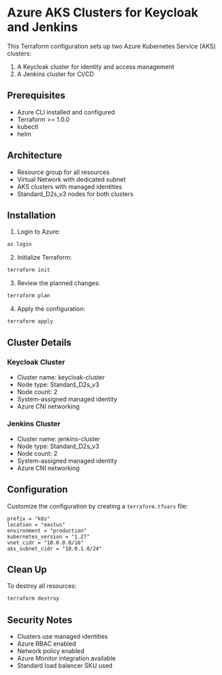 # Azure AKS Clusters for Keycloak and Jenkins

This Terraform configuration sets up two Azure Kubernetes Service (AKS) clusters:
1. A Keycloak cluster for identity and access management
2. A Jenkins cluster for CI/CD

## Prerequisites

- Azure CLI installed and configured
- Terraform >= 1.0.0
- kubectl
- helm

## Architecture

- Resource group for all resources
- Virtual Network with dedicated subnet
- AKS clusters with managed identities
- Standard_D2s_v3 nodes for both clusters

## Installation

1. Login to Azure:
```bash
az login
```

2. Initialize Terraform:
```bash
terraform init
```

3. Review the planned changes:
```bash
terraform plan
```

4. Apply the configuration:
```bash
terraform apply
```

## Cluster Details

### Keycloak Cluster
- Cluster name: keycloak-cluster
- Node type: Standard_D2s_v3
- Node count: 2
- System-assigned managed identity
- Azure CNI networking

### Jenkins Cluster
- Cluster name: jenkins-cluster
- Node type: Standard_D2s_v3
- Node count: 2
- System-assigned managed identity
- Azure CNI networking

## Configuration

Customize the configuration by creating a `terraform.tfvars` file:

```hcl
prefix = "k8s"
location = "eastus"
environment = "production"
kubernetes_version = "1.27"
vnet_cidr = "10.0.0.0/16"
aks_subnet_cidr = "10.0.1.0/24"
```

## Clean Up

To destroy all resources:
```bash
terraform destroy
```

## Security Notes

- Clusters use managed identities
- Azure RBAC enabled
- Network policy enabled
- Azure Monitor integration available
- Standard load balancer SKU used 
